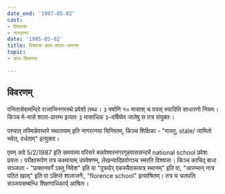 ```yaml
---
date_end: '1987-05-02'
cast:
- विश्वासः
- नागरत्ना
date: '1985-05-02'
title: विश्वास-बाल-शाला-चयनम्
topic:
- बाल-शिक्षणम्

---
```


## विवरणम्
वनितासेवामन्दिरे राजाजिनगरस्थे प्रवेशो लब्धः। ३ वर्षाणि १० मासाश् च वयस् स्यादिति साधारणो नियमः।  किञ्च मे-मासे शाला-प्रारम्भ इत्यतः ३ मासाधिक ३-वर्षिष्वेव जातेषु स तत्र संयुक्तः।

पश्चात् तस्मिन्नेवस्तरे स्थातव्यम् इति नागरत्नया चिन्तितम्, किञ्च शिक्षिका - "मास्तु,  stale/ जामितो भवेत्, वर्धताम्" इत्युक्ता।

एवम् अग्रे 5/2/1987 इति समयस्य परिसरे बसवेश्वरनगरगृहवाससन्दर्भे  national school  प्रवेशः प्रयत्तः। परीक्षारूपेण तत्र कक्ष्यायाम् उपवेषणम्, लेखन्यादिप्रयोगञ्च स्मरति विश्वासः। किञ्च काचिद् बाधा सञ्जाता - "प्राक्तनवर्गे ऽस्तु निवेश" इति वा "पुत्रयोर् एकस्यैवास्त्यत्र स्थानम्" इति वा, "आरम्भान् नात्र पठितं खल्व्" इति वा ऽक्षिप्ते शालाजनैः, "florence school" इत्याश्रितम्। तत्र च चलपतिः सञ्जयसम्बन्धिः शिक्षणाधिकार्य् आश्रितः।

